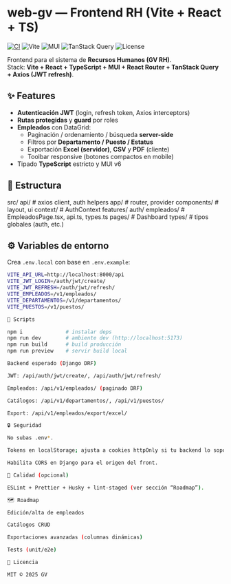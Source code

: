 # web-gv — Frontend RH (Vite + React + TS)

[![CI](https://img.shields.io/github/actions/workflow/status/<tu-usuario>/web-gv/ci.yml?label=CI)](https://github.com/<tu-usuario>/web-gv/actions)
![Vite](https://img.shields.io/badge/Vite-React%20TS-646CFF?logo=vite)
![MUI](https://img.shields.io/badge/MUI-6.x-007FFF?logo=mui)
![TanStack Query](https://img.shields.io/badge/TanStack%20Query-v5-FF4154)
![License](https://img.shields.io/badge/license-MIT-green)

Frontend para el sistema de **Recursos Humanos (GV RH)**.  
Stack: **Vite + React + TypeScript + MUI + React Router + TanStack Query + Axios (JWT refresh)**.

## ✨ Features
- **Autenticación JWT** (login, refresh token, Axios interceptors)
- **Rutas protegidas** y **guard** por roles
- **Empleados** con DataGrid:
  - Paginación / ordenamiento / búsqueda **server-side**
  - Filtros por **Departamento / Puesto / Estatus**
  - Exportación **Excel (servidor)**, **CSV** y **PDF** (cliente)
  - Toolbar responsive (botones compactos en mobile)
- Tipado **TypeScript** estricto y MUI v6

## 🧱 Estructura
src/
api/ # axios client, auth helpers
app/ # router, provider
components/ # layout, ui
context/ # AuthContext
features/
auth/
empleados/ # EmpleadosPage.tsx, api.ts, types.ts
pages/ # Dashboard
types/ # tipos globales (auth, etc.)


## ⚙️ Variables de entorno
Crea `.env.local` con base en `.env.example`:

```bash
VITE_API_URL=http://localhost:8000/api
VITE_JWT_LOGIN=/auth/jwt/create/
VITE_JWT_REFRESH=/auth/jwt/refresh/
VITE_EMPLEADOS=/v1/empleados/
VITE_DEPARTAMENTOS=/v1/departamentos/
VITE_PUESTOS=/v1/puestos/

🚀 Scripts

npm i              # instalar deps
npm run dev        # ambiente dev (http://localhost:5173)
npm run build      # build producción
npm run preview    # servir build local

Backend esperado (Django DRF)

JWT: /api/auth/jwt/create/, /api/auth/jwt/refresh/

Empleados: /api/v1/empleados/ (paginado DRF)

Catálogos: /api/v1/departamentos/, /api/v1/puestos/

Export: /api/v1/empleados/export/excel/

🔒 Seguridad

No subas .env*.

Tokens en localStorage; ajusta a cookies httpOnly si tu backend lo soporta.

Habilita CORS en Django para el origen del front.

🧪 Calidad (opcional)

ESLint + Prettier + Husky + lint-staged (ver sección “Roadmap”).

🗺️ Roadmap

Edición/alta de empleados

Catálogos CRUD

Exportaciones avanzadas (columnas dinámicas)

Tests (unit/e2e)

📄 Licencia

MIT © 2025 GV

